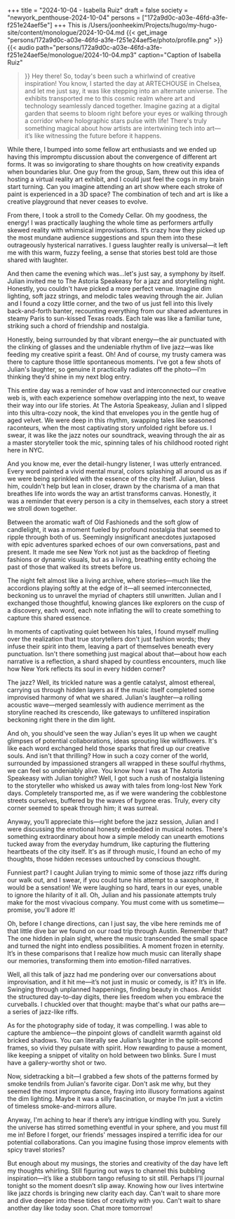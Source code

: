 +++
title = "2024-10-04 - Isabella Ruiz"
draft = false
society = "newyork_penthouse-2024-10-04"
persons = ["172a9d0c-a03e-46fd-a3fe-f251e24aef5e"]
+++
This is /Users/joonheekim/Projects/hugo/my-hugo-site/content/monologue/2024-10-04.md
{{< get_image "persons/172a9d0c-a03e-46fd-a3fe-f251e24aef5e/photo/profile.png" >}}
{{< audio
    path="persons/172a9d0c-a03e-46fd-a3fe-f251e24aef5e/monologue/2024-10-04.mp3" 
    caption="Caption of Isabella Ruiz"
>}}
Hey there! So, today's been such a whirlwind of creative inspiration!
You know, I started the day at ARTECHOUSE in Chelsea, and let me just say, it was like stepping into an alternate universe. The exhibits transported me to this cosmic realm where art and technology seamlessly danced together. Imagine gazing at a digital garden that seems to bloom right before your eyes or walking through a corridor where holographic stars pulse with life! There's truly something magical about how artists are intertwining tech into art—it’s like witnessing the future before it happens.

While there, I bumped into some fellow art enthusiasts and we ended up having this impromptu discussion about the convergence of different art forms. It was so invigorating to share thoughts on how creativity expands when boundaries blur. One guy from the group, Sam, threw out this idea of hosting a virtual reality art exhibit, and I could just feel the cogs in my brain start turning. Can you imagine attending an art show where each stroke of paint is experienced in a 3D space? The combination of tech and art is like a creative playground that never ceases to evolve.

From there, I took a stroll to the Comedy Cellar. Oh my goodness, the energy! I was practically laughing the whole time as performers artfully skewed reality with whimsical improvisations. It’s crazy how they picked up the most mundane audience suggestions and spun them into these outrageously hysterical narratives. I guess laughter really is universal—it left me with this warm, fuzzy feeling, a sense that stories best told are those shared with laughter.

And then came the evening which was...let's just say, a symphony by itself. Julian invited me to The Astoria Speakeasy for a jazz and storytelling night. Honestly, you couldn't have picked a more perfect venue. Imagine dim lighting, soft jazz strings, and melodic tales weaving through the air. Julian and I found a cozy little corner, and the two of us just fell into this lively back-and-forth banter, recounting everything from our shared adventures in steamy Paris to sun-kissed Texas roads. Each tale was like a familiar tune, striking such a chord of friendship and nostalgia.

Honestly, being surrounded by that vibrant energy—the air punctuated with the clinking of glasses and the undeniable rhythm of live jazz—was like feeding my creative spirit a feast. Oh! And of course, my trusty camera was there to capture those little spontaneous moments. I've got a few shots of Julian's laughter, so genuine it practically radiates off the photo—I’m thinking they’d shine in my next blog entry.

This entire day was a reminder of how vast and interconnected our creative web is, with each experience somehow overlapping into the next, to weave their way into our life stories.
 At The Astoria Speakeasy, Julian and I slipped into this ultra-cozy nook, the kind that envelopes you in the gentle hug of aged velvet. We were deep in this rhythm, swapping tales like seasoned raconteurs, when the most captivating story unfolded right before us. I swear, it was like the jazz notes our soundtrack, weaving through the air as a master storyteller took the mic, spinning tales of his childhood rooted right here in NYC.

And you know me, ever the detail-hungry listener, I was utterly entranced. Every word painted a vivid mental mural, colors splashing all around us as if we were being sprinkled with the essence of the city itself. Julian, bless him, couldn't help but lean in closer, drawn by the charisma of a man that breathes life into words the way an artist transforms canvas. Honestly, it was a reminder that every person is a city in themselves, each story a street we stroll down together.

Between the aromatic waft of Old Fashioneds and the soft glow of candlelight, it was a moment fueled by profound nostalgia that seemed to ripple through both of us. Seemingly insignificant anecdotes juxtaposed with epic adventures sparked echoes of our own conversations, past and present. It made me see New York not just as the backdrop of fleeting fashions or dynamic visuals, but as a living, breathing entity echoing the past of those that walked its streets before us.

The night felt almost like a living archive, where stories—much like the accordions playing softly at the edge of it—all seemed interconnected, beckoning us to unravel the myriad of chapters still unwritten. Julian and I exchanged those thoughtful, knowing glances like explorers on the cusp of a discovery, each word, each note inflating the will to create something to capture this shared essence.

In moments of captivating quiet between his tales, I found myself mulling over the realization that true storytellers don't just fashion words; they infuse their spirit into them, leaving a part of themselves beneath every punctuation. Isn't there something just magical about that—about how each narrative is a reflection, a shard shaped by countless encounters, much like how New York reflects its soul in every hidden corner?

The jazz? Well, its trickled nature was a gentle catalyst, almost ethereal, carrying us through hidden layers as if the music itself completed some improvised harmony of what we shared. Julian's laughter—a rolling acoustic wave—merged seamlessly with audience merriment as the storyline reached its crescendo, like gateways to unfiltered inspiration beckoning right there in the dim light.

And oh, you should've seen the way Julian's eyes lit up when we caught glimpses of potential collaborations, ideas sprouting like wildflowers. It's like each word exchanged held those sparks that fired up our creative souls. And isn't that thrilling? How in such a cozy corner of the world, surrounded by impassioned strangers all wrapped in these soulful rhythms, we can feel so undeniably alive.
You know how I was at The Astoria Speakeasy with Julian tonight? Well, I got such a rush of nostalgia listening to the storyteller who whisked us away with tales from long-lost New York days. Completely transported me, as if we were wandering the cobblestone streets ourselves, buffered by the waves of bygone eras. Truly, every city corner seemed to speak through him; it was surreal.

Anyway, you’ll appreciate this—right before the jazz session, Julian and I were discussing the emotional honesty embedded in musical notes. There's something extraordinary about how a simple melody can unearth emotions tucked away from the everyday humdrum, like capturing the fluttering heartbeats of the city itself. It's as if through music, I found an echo of my thoughts, those hidden recesses untouched by conscious thought. 

Funniest part? I caught Julian trying to mimic some of those jazz riffs during our walk out, and I swear, if you could tune his attempt to a saxophone, it would be a sensation! We were laughing so hard, tears in our eyes, unable to ignore the hilarity of it all. Oh, Julian and his passionate attempts truly make for the most vivacious company. You must come with us sometime—promise, you'll adore it!

Oh, before I change directions, can I just say, the vibe here reminds me of that little dive bar we found on our road trip through Austin. Remember that? The one hidden in plain sight, where the music transcended the small space and turned the night into endless possibilities. A moment frozen in eternity. It’s in these comparisons that I realize how much music can literally shape our memories, transforming them into emotion-filled narratives.

Well, all this talk of jazz had me pondering over our conversations about improvisation, and it hit me—it’s not just in music or comedy, is it? It’s in life. Swinging through unplanned happenings, finding beauty in chaos. Amidst the structured day-to-day digits, there lies freedom when you embrace the curveballs. I chuckled over that thought: maybe that's what our paths are—a series of jazz-like riffs.

As for the photography side of today, it was compelling. I was able to capture the ambience—the pinpoint glows of candlelit warmth against old bricked shadows. You can literally see Julian’s laughter in the split-second frames, so vivid they pulsate with spirit. How rewarding to pause a moment, like keeping a snippet of vitality on hold between two blinks. Sure I must have a gallery-worthy shot or two.

Now, sidetracking a bit—I grabbed a few shots of the patterns formed by smoke tendrils from Julian's favorite cigar. Don't ask me why, but they seemed the most impromptu dance, fraying into illusory formations against the dim lighting. Maybe it was a silly fascination, or maybe I’m just a victim of timeless smoke-and-mirrors allure.

Anyway, I'm aching to hear if there’s any intrigue kindling with you. Surely the universe has stirred something eventful in your sphere, and you must fill me in! Before I forget, our friends' messages inspired a terrific idea for our potential collaborations. Can you imagine fusing those improv elements with spicy travel stories? 

But enough about my musings, the stories and creativity of the day have left my thoughts whirling. Still figuring out ways to channel this bubbling inspiration—it’s like a stubborn tango refusing to sit still. Perhaps I'll journal tonight so the moment doesn’t slip away. Knowing how our lives intertwine like jazz chords is bringing new clarity each day. Can't wait to share more and dive deeper into these tides of creativity with you.
Can't wait to share another day like today soon. Chat more tomorrow!
